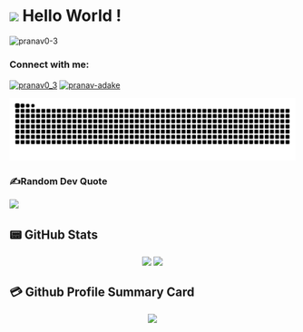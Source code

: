 <h1><img src="https://emojis.slackmojis.com/emojis/images/1531849430/4246/blob-sunglasses.gif?1531849430" width="30"/> Hello World ! </h1>


<p align="left"> <img src="https://komarev.com/ghpvc/?username=pranav0-3&label=Profile%20views&color=0e75b6&style=flat" alt="pranav0-3" /> </p>





<h3 align="left">Connect with me:</h3>
<p align="left">
<a href="https://twitter.com/Pranav0_3" target="blank"><img align="center" src="https://raw.githubusercontent.com/rahuldkjain/github-profile-readme-generator/master/src/images/icons/Social/twitter.svg" alt="pranav0_3" height="30" width="40" /></a>
<a href="https://www.linkedin.com/in/pranav-adake/" target="blank"><img align="center" src="https://raw.githubusercontent.com/rahuldkjain/github-profile-readme-generator/master/src/images/icons/Social/linked-in-alt.svg" alt="pranav-adake" height="30" width="40" /></a>
</p>


![Snake animation](https://github.com/GuillaumeFalourd/GuillaumeFalourd/blob/output/github-contribution-grid-snake.svg)


### ✍️Random Dev Quote
![](https://quotes-github-readme.vercel.app/api??type=vertical&theme=dark)

## 📟 GitHub Stats
<p align="center">
	<img width="48%" src="https://github-readme-stats.vercel.app/api?username=pranav0-3&show_icons=true&theme=dark" />
	<img width="48%" src="https://github-readme-streak-stats.herokuapp.com/?user=pranav0-3&theme=dark" />
</p>



## 💳 Github Profile Summary Card
<p align="center">
  <img src="https://github-profile-summary-cards.vercel.app/api/cards/profile-details?username=pranav0-3&theme=vue"/>
</p>
